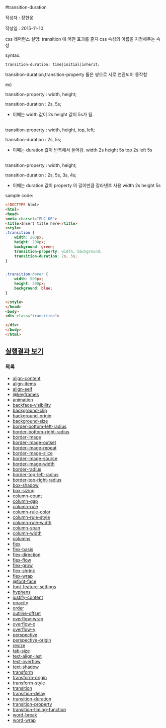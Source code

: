 #transition-duration

작성자 : 장현웅

작성일 : 2015-11-10


css 레퍼런스 설명: transition 에 어떤 효과를 줄지 css 속성의 이름을 지정해주는 속성


syntax:
```
transition-duration: time|initial|inherit;
```


transition-duration,transition-property 둘은 쌍으로 서로 연관되어 동작함

ex)

transition-property : width, height;

transition-duration : 2s, 5s;

 - 이때는 width 값이 2s height 값이 5s가 됨.

<br>
transition-property : width, height, top, left;

transition-duration : 2s, 5s;

 - 이때는 duration 값이 반복해서 들어감. width 2s  height 5s  top 2s  left 5s

<br>
transition-property : width, height;

transition-duration : 2s, 5s, 3s, 4s;

 - 이때는 duration 값이 property 의 길이만큼 잘라낸후 사용 width 2s  height 5s


sample code:

```html
<!DOCTYPE html>
<html>
<head>
<meta charset="EUC-KR">
<title>Insert title here</title>
<style>
.transition {
	width: 200px;
	height: 200px;
	background: green;
	transition-property: width, background;
	transition-duration: 2s, 5s;
}


.transition:hover {
	width: 500px;
	height: 300px;
	background: blue;
}

</style>
</head>
<body>
<div class="transition">

</div>
</body>
</html>
```


## [실행결과 보기](http://codepen.io/jhw811/pen/EVGRjO)



### 목록
* [align-content](align-content.md)
* [align-items](align-items.md)
* [align-self](align-self.md)
* [@keyframes](@keyframes.md)
* [animation](animation.md)
* [backface-visibility](backface-visibility.md)
* [background-clip](background-clip.md)
* [background-origin](background-origin.md)
* [background-size](background-size.md)
* [border-bottom-left-radius](border-bottom-left-radius.md)
* [border-bottom-right-radius](border-bottom-right-radius.md)
* [border-image](border-image.md)
* [border-image-outset](border-image-outset.md)
* [border-image-repeat](border-image-repeat.md)
* [border-image-slice](border-image-slice.md)
* [border-image-source](border-image-source.md)
* [border-image-width](border-image-width.md)
* [border-radius](border-radius.md)
* [border-top-left-radius](border-top-left-radius.md)
* [border-top-right-radius](border-top-right-radius.md)
* [box-shadow](box-shadow.md)
* [box-sizing](box-sizing.md)
* [column-count](column-count.md)
* [column-gap](column-gap.md)
* [column-rule](column-rule.md)
* [column-rule-color](column-rule-color.md)
* [column-rule-style](column-rule-style.md)
* [column-rule-width](column-rule-width.md)
* [column-span](column-span.md)
* [column-width](column-width.md)
* [columns](columns.md)
* [flex](flex.md)
* [flex-basis](flex-basis.md)
* [flex-direction](flex-direction.md)
* [flex-flow](flex-flow.md)
* [flex-grow](flex-grow.md)
* [flex-shrink](flex-shrink.md)
* [flex-wrap](flex-wrap.md)
* [@font-face](@font-face.md)
* [font-feature-settings](font-feature-settings.md)
* [hyphens](hyphens.md)
* [justify-content](justify-content.md)
* [opacity](opacity.md)
* [order](order.md)
* [outline-offset](outline-offset.md)
* [overflow-wrap](overflow-wrap.md)
* [overflow-x](overflow-x.md)
* [overflow-y](overflow-y.md)
* [perspective](perspective.md)
* [perspective-origin](perspective-origin.md)
* [resize](resize.md)
* [tab-size](tab-size.md)
* [text-align-last](text-align-last.md)
* [text-overflow](text-overflow.md)
* [text-shadow](text-shadow.md)
* [transform](transform.md)
* [transform-origin](transform-origin.md)
* [transform-style](transform-style.md)
* [transition](transition.md)
* [transition-delay](transition-delay.md)
* [transition-duration](transition-duration.md)
* [transition-property](transition-property.md)
* [transition-timing-function](transition-timing-function.md)
* [word-break](word-break.md)
* [word-wrap](word-wrap.md)
